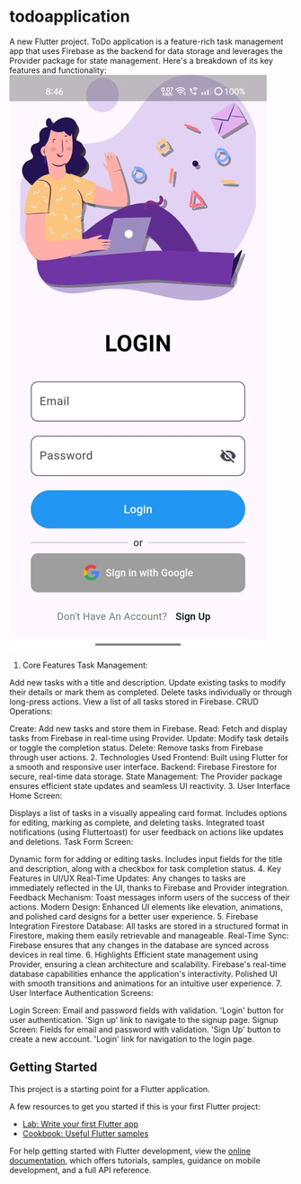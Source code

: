 # todoapplication

A new Flutter project.
ToDo application is a feature-rich task management app that uses Firebase as the backend for data storage and leverages the Provider package for state management. Here's a breakdown of its key features and functionality:
![image alt](https://github.com/vishn-Mk/todoapplication/blob/master/login.jpg?raw=true)

1. Core Features
Task Management:

Add new tasks with a title and description.
Update existing tasks to modify their details or mark them as completed.
Delete tasks individually or through long-press actions.
View a list of all tasks stored in Firebase.
CRUD Operations:

Create: Add new tasks and store them in Firebase.
Read: Fetch and display tasks from Firebase in real-time using Provider.
Update: Modify task details or toggle the completion status.
Delete: Remove tasks from Firebase through user actions.
2. Technologies Used
Frontend: Built using Flutter for a smooth and responsive user interface.
Backend: Firebase Firestore for secure, real-time data storage.
State Management: The Provider package ensures efficient state updates and seamless UI reactivity.
3. User Interface
Home Screen:

Displays a list of tasks in a visually appealing card format.
Includes options for editing, marking as complete, and deleting tasks.
Integrated toast notifications (using Fluttertoast) for user feedback on actions like updates and deletions.
Task Form Screen:

Dynamic form for adding or editing tasks.
Includes input fields for the title and description, along with a checkbox for task completion status.
4. Key Features in UI/UX
Real-Time Updates: Any changes to tasks are immediately reflected in the UI, thanks to Firebase and Provider integration.
Feedback Mechanism: Toast messages inform users of the success of their actions.
Modern Design: Enhanced UI elements like elevation, animations, and polished card designs for a better user experience.
5. Firebase Integration
Firestore Database: All tasks are stored in a structured format in Firestore, making them easily retrievable and manageable.
Real-Time Sync: Firebase ensures that any changes in the database are synced across devices in real time.
6. Highlights
Efficient state management using Provider, ensuring a clean architecture and scalability.
Firebase's real-time database capabilities enhance the application's interactivity.
Polished UI with smooth transitions and animations for an intuitive user experience.
7. User Interface
Authentication Screens:

Login Screen:
Email and password fields with validation.
'Login' button for user authentication.
'Sign up' link to navigate to the signup page.
Signup Screen:
Fields for email and password with validation.
'Sign Up' button to create a new account.
'Login' link for navigation to the login page.


## Getting Started

This project is a starting point for a Flutter application.

A few resources to get you started if this is your first Flutter project:

- [Lab: Write your first Flutter app](https://docs.flutter.dev/get-started/codelab)
- [Cookbook: Useful Flutter samples](https://docs.flutter.dev/cookbook)

For help getting started with Flutter development, view the
[online documentation](https://docs.flutter.dev/), which offers tutorials,
samples, guidance on mobile development, and a full API reference.
